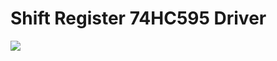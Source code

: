<html>
<h1>Shift Register 74HC595 Driver</h1>

<img src="https://github.com/giuzan/arduino-shift-register/blob/master/doc/files/circuit_single_shift_register.svg"></img>
</html>
